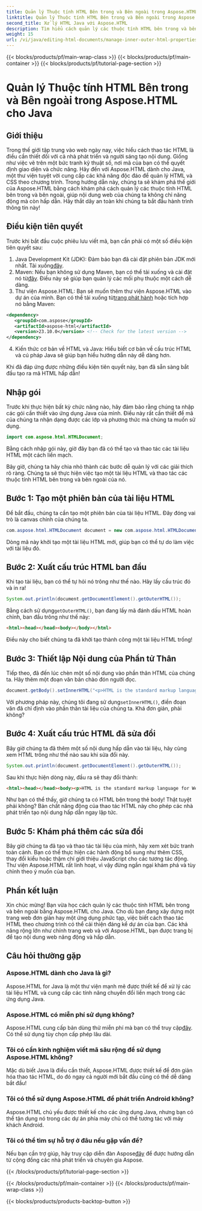 ```yaml
---
title: Quản lý Thuộc tính HTML Bên trong và Bên ngoài trong Aspose.HTML cho Java
linktitle: Quản lý Thuộc tính HTML Bên trong và Bên ngoài trong Aspose.HTML cho Java
second_title: Xử lý HTML Java với Aspose.HTML
description: Tìm hiểu cách quản lý các thuộc tính HTML bên trong và bên ngoài trong Aspose.HTML cho Java với hướng dẫn từng bước này, hoàn hảo cho các nhà phát triển web và người sáng tạo nội dung.
weight: 15
url: /vi/java/editing-html-documents/manage-inner-outer-html-properties/
---
```


{{< blocks/products/pf/main-wrap-class >}}
{{< blocks/products/pf/main-container >}}
{{< blocks/products/pf/tutorial-page-section >}}

# Quản lý Thuộc tính HTML Bên trong và Bên ngoài trong Aspose.HTML cho Java

## Giới thiệu
Trong thế giới tập trung vào web ngày nay, việc hiểu cách thao tác HTML là điều cần thiết đối với cả nhà phát triển và người sáng tạo nội dung. Giống như việc vẽ trên một bức tranh kỹ thuật số, nơi mã của bạn có thể quyết định giao diện và chức năng. Hãy đến với Aspose.HTML dành cho Java, một thư viện tuyệt vời cung cấp các khả năng độc đáo để quản lý HTML và CSS theo chương trình. Trong hướng dẫn này, chúng ta sẽ khám phá thế giới của Aspose.HTML bằng cách khám phá cách quản lý các thuộc tính HTML bên trong và bên ngoài, giúp nội dung web của chúng ta không chỉ năng động mà còn hấp dẫn. Hãy thắt dây an toàn khi chúng ta bắt đầu hành trình thông tin này!

## Điều kiện tiên quyết

Trước khi bắt đầu cuộc phiêu lưu viết mã, bạn cần phải có một số điều kiện tiên quyết sau:

1.  Java Development Kit (JDK): Đảm bảo bạn đã cài đặt phiên bản JDK mới nhất. Tải xuống[đây](https://www.oracle.com/java/technologies/javase-jdk11-downloads.html).
2.  Maven: Nếu bạn không sử dụng Maven, bạn có thể tải xuống và cài đặt nó từ[đây](https://maven.apache.org/download.cgi). Điều này sẽ giúp bạn quản lý các mối phụ thuộc một cách dễ dàng.
3.  Thư viện Aspose.HTML: Bạn sẽ muốn thêm thư viện Aspose.HTML vào dự án của mình. Bạn có thể tải xuống từ[trang phát hành](https://releases.aspose.com/html/java/) hoặc tích hợp nó bằng Maven:
```xml
<dependency>
   <groupId>com.aspose</groupId>
   <artifactId>aspose-html</artifactId>
   <version>23.10.0</version> <!-- Check for the latest version -->
</dependency>
```
4. Kiến thức cơ bản về HTML và Java: Hiểu biết cơ bản về cấu trúc HTML và cú pháp Java sẽ giúp bạn hiểu hướng dẫn này dễ dàng hơn.

Khi đã đáp ứng được những điều kiện tiên quyết này, bạn đã sẵn sàng bắt đầu tạo ra mã HTML hấp dẫn!

## Nhập gói

Trước khi thực hiện bất kỳ chức năng nào, hãy đảm bảo rằng chúng ta nhập các gói cần thiết vào ứng dụng Java của mình. Điều này rất cần thiết để mã của chúng ta nhận dạng được các lớp và phương thức mà chúng ta muốn sử dụng.

```java
import com.aspose.html.HTMLDocument;
```

Bằng cách nhập gói này, giờ đây bạn đã có thể tạo và thao tác các tài liệu HTML một cách liền mạch. 

Bây giờ, chúng ta hãy chia nhỏ thành các bước dễ quản lý với các giải thích rõ ràng. Chúng ta sẽ thực hiện việc tạo một tài liệu HTML và thao tác các thuộc tính HTML bên trong và bên ngoài của nó.

## Bước 1: Tạo một phiên bản của tài liệu HTML

Để bắt đầu, chúng ta cần tạo một phiên bản của tài liệu HTML. Đây đóng vai trò là canvas chính của chúng ta.

```java
com.aspose.html.HTMLDocument document = new com.aspose.html.HTMLDocument();
```

Dòng mã này khởi tạo một tài liệu HTML mới, giúp bạn có thể tự do làm việc với tài liệu đó.

## Bước 2: Xuất cấu trúc HTML ban đầu

Khi tạo tài liệu, bạn có thể tự hỏi nó trông như thế nào. Hãy lấy cấu trúc đó và in ra!

```java
System.out.println(document.getDocumentElement().getOuterHTML());
```

 Bằng cách sử dụng`getOuterHTML()`, bạn đang lấy mã đánh dấu HTML hoàn chỉnh, ban đầu trông như thế này: 
```html
<html><head></head><body></body></html>
```
Điều này cho biết chúng ta đã khởi tạo thành công một tài liệu HTML trống!

## Bước 3: Thiết lập Nội dung của Phần tử Thân

Tiếp theo, đã đến lúc chèn một số nội dung vào phần thân HTML của chúng ta. Hãy thêm một đoạn văn bản chào đón người đọc.

```java
document.getBody().setInnerHTML("<p>HTML is the standard markup language for Web pages.</p>");
```

Với phương pháp này, chúng tôi đang sử dụng`setInnerHTML()`, điền đoạn văn đã chỉ định vào phần thân tài liệu của chúng ta. Khá đơn giản, phải không?

## Bước 4: Xuất cấu trúc HTML đã sửa đổi

Bây giờ chúng ta đã thêm một số nội dung hấp dẫn vào tài liệu, hãy cùng xem HTML trông như thế nào sau khi sửa đổi này.

```java
System.out.println(document.getDocumentElement().getOuterHTML());
```

Sau khi thực hiện dòng này, đầu ra sẽ thay đổi thành:
```html
<html><head></head><body><p>HTML is the standard markup language for Web pages.</p></body></html>
```
Như bạn có thể thấy, giờ chúng ta có HTML bên trong thẻ body! Thật tuyệt phải không? Bản chất năng động của thao tác HTML này cho phép các nhà phát triển tạo nội dung hấp dẫn ngay lập tức.

## Bước 5: Khám phá thêm các sửa đổi

Bây giờ chúng ta đã tạo và thao tác tài liệu của mình, hãy xem xét bức tranh toàn cảnh. Bạn có thể thực hiện các hành động bổ sung như thêm CSS, thay đổi kiểu hoặc thậm chí giới thiệu JavaScript cho các tương tác động. Thư viện Aspose.HTML rất linh hoạt, vì vậy đừng ngần ngại khám phá và tùy chỉnh theo ý muốn của bạn.

## Phần kết luận

Xin chúc mừng! Bạn vừa học cách quản lý các thuộc tính HTML bên trong và bên ngoài bằng Aspose.HTML cho Java. Cho dù bạn đang xây dựng một trang web đơn giản hay một ứng dụng phức tạp, việc biết cách thao tác HTML theo chương trình có thể cải thiện đáng kể dự án của bạn. Các khả năng rộng lớn như chính trang web và với Aspose.HTML, bạn được trang bị để tạo nội dung web năng động và hấp dẫn.

## Câu hỏi thường gặp

### Aspose.HTML dành cho Java là gì?  
Aspose.HTML for Java là một thư viện mạnh mẽ được thiết kế để xử lý các tài liệu HTML và cung cấp các tính năng chuyển đổi liền mạch trong các ứng dụng Java.

### Aspose.HTML có miễn phí sử dụng không?  
 Aspose.HTML cung cấp bản dùng thử miễn phí mà bạn có thể truy cập[đây](https://releases.aspose.com/). Có thể sử dụng tùy chọn cấp phép lâu dài.

### Tôi có cần kinh nghiệm viết mã sâu rộng để sử dụng Aspose.HTML không?  
Mặc dù biết Java là điều cần thiết, Aspose.HTML được thiết kế để đơn giản hóa thao tác HTML, do đó ngay cả người mới bắt đầu cũng có thể dễ dàng bắt đầu!

### Tôi có thể sử dụng Aspose.HTML để phát triển Android không?  
Aspose.HTML chủ yếu được thiết kế cho các ứng dụng Java, nhưng bạn có thể tận dụng nó trong các dự án phía máy chủ có thể tương tác với máy khách Android.

### Tôi có thể tìm sự hỗ trợ ở đâu nếu gặp vấn đề?  
 Nếu bạn cần trợ giúp, hãy truy cập diễn đàn Aspose[đây](https://forum.aspose.com/c/html/29) để được hướng dẫn từ cộng đồng các nhà phát triển và chuyên gia Aspose.

{{< /blocks/products/pf/tutorial-page-section >}}

{{< /blocks/products/pf/main-container >}}
{{< /blocks/products/pf/main-wrap-class >}}

{{< blocks/products/products-backtop-button >}}
